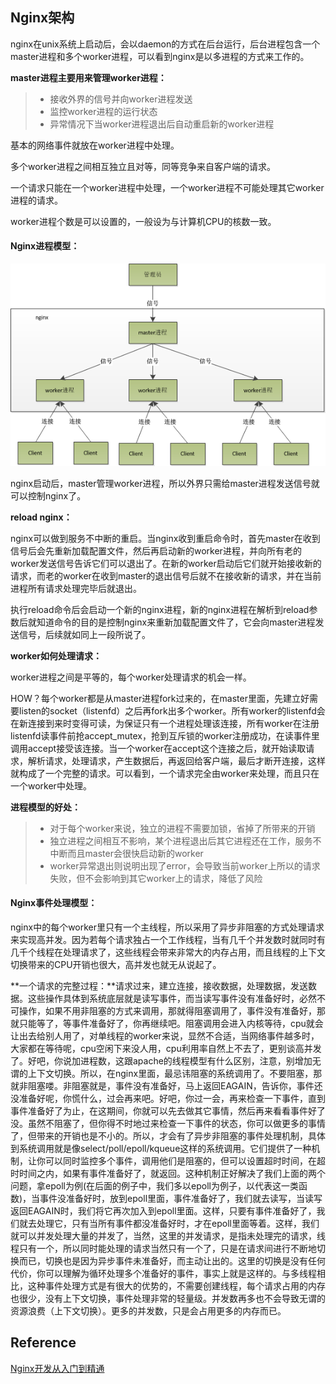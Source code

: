 ## Nginx架构

nginx在unix系统上启动后，会以daemon的方式在后台运行，后台进程包含一个master进程和多个worker进程，可以看到nginx是以多进程的方式来工作的。

**master进程主要用来管理worker进程：**

> * 接收外界的信号并向worker进程发送
> * 监控worker进程的运行状态
> * 异常情况下当worker进程退出后自动重启新的worker进程

基本的网络事件就放在worker进程中处理。

多个worker进程之间相互独立且对等，同等竞争来自客户端的请求。

一个请求只能在一个worker进程中处理，一个worker进程不可能处理其它worker进程的请求。

worker进程个数是可以设置的，一般设为与计算机CPU的核数一致。

#### Nginx进程模型：

![Nginx](imgs/nginx架构.png)

nginx启动后，master管理worker进程，所以外界只需给master进程发送信号就可以控制nginx了。

**reload nginx：**

nginx可以做到服务不中断的重启。当nginx收到重启命令时，首先master在收到信号后会先重新加载配置文件，然后再启动新的worker进程，并向所有老的worker发送信号告诉它们可以退出了。在新的worker启动后它们就开始接收新的请求，而老的worker在收到master的退出信号后就不在接收新的请求，并在当前进程所有请求处理完毕后就退出。

执行reload命令后会启动一个新的nginx进程，新的nginx进程在解析到reload参数后就知道命令的目的是控制nginx来重新加载配置文件了，它会向master进程发送信号，后续就如同上一段所说了。

**worker如何处理请求：**

worker进程之间是平等的，每个worker处理请求的机会一样。

HOW？每个worker都是从master进程fork过来的，在master里面，先建立好需要listen的socket（listenfd）之后再fork出多个worker。所有worker的listenfd会在新连接到来时变得可读，为保证只有一个进程处理该连接，所有worker在注册listenfd读事件前抢accept_mutex，抢到互斥锁的worker注册成功，在读事件里调用accept接受该连接。当一个worker在accept这个连接之后，就开始读取请求，解析请求，处理请求，产生数据后，再返回给客户端，最后才断开连接，这样就构成了一个完整的请求。可以看到，一个请求完全由worker来处理，而且只在一个worker中处理。

**进程模型的好处：**

> * 对于每个worker来说，独立的进程不需要加锁，省掉了所带来的开销
> * 独立进程之间相互不影响，某个进程退出后其它进程还在工作，服务不中断而且master会很快启动新的worker
> * worker异常退出则说明出现了error，会导致当前worker上所以的请求失败，但不会影响到其它worker上的请求，降低了风险

#### Nginx事件处理模型：

nginx中的每个worker里只有一个主线程，所以采用了异步非阻塞的方式处理请求来实现高并发。因为若每个请求独占一个工作线程，当有几千个并发数时就同时有几千个线程在处理请求了，这些线程会带来非常大的内存占用，而且线程的上下文切换带来的CPU开销也很大，高并发也就无从说起了。

**一个请求的完整过程：**请求过来，建立连接，接收数据，处理数据，发送数据。这些操作具体到系统底层就是读写事件，而当读写事件没有准备好时，必然不可操作，如果不用非阻塞的方式来调用，那就得阻塞调用了，事件没有准备好，那就只能等了，等事件准备好了，你再继续吧。阻塞调用会进入内核等待，cpu就会让出去给别人用了，对单线程的worker来说，显然不合适，当网络事件越多时，大家都在等待呢，cpu空闲下来没人用，cpu利用率自然上不去了，更别谈高并发了。好吧，你说加进程数，这跟apache的线程模型有什么区别，注意，别增加无谓的上下文切换。所以，在nginx里面，最忌讳阻塞的系统调用了。不要阻塞，那就非阻塞喽。非阻塞就是，事件没有准备好，马上返回EAGAIN，告诉你，事件还没准备好呢，你慌什么，过会再来吧。好吧，你过一会，再来检查一下事件，直到事件准备好了为止，在这期间，你就可以先去做其它事情，然后再来看看事件好了没。虽然不阻塞了，但你得不时地过来检查一下事件的状态，你可以做更多的事情了，但带来的开销也是不小的。所以，才会有了异步非阻塞的事件处理机制，具体到系统调用就是像select/poll/epoll/kqueue这样的系统调用。它们提供了一种机制，让你可以同时监控多个事件，调用他们是阻塞的，但可以设置超时时间，在超时时间之内，如果有事件准备好了，就返回。这种机制正好解决了我们上面的两个问题，拿epoll为例(在后面的例子中，我们多以epoll为例子，以代表这一类函数)，当事件没准备好时，放到epoll里面，事件准备好了，我们就去读写，当读写返回EAGAIN时，我们将它再次加入到epoll里面。这样，只要有事件准备好了，我们就去处理它，只有当所有事件都没准备好时，才在epoll里面等着。这样，我们就可以并发处理大量的并发了，当然，这里的并发请求，是指未处理完的请求，线程只有一个，所以同时能处理的请求当然只有一个了，只是在请求间进行不断地切换而已，切换也是因为异步事件未准备好，而主动让出的。这里的切换是没有任何代价，你可以理解为循环处理多个准备好的事件，事实上就是这样的。与多线程相比，这种事件处理方式是有很大的优势的，不需要创建线程，每个请求占用的内存也很少，没有上下文切换，事件处理非常的轻量级。并发数再多也不会导致无谓的资源浪费（上下文切换）。更多的并发数，只是会占用更多的内存而已。



## Reference

[Nginx开发从入门到精通](http://tengine.taobao.org/book/)

